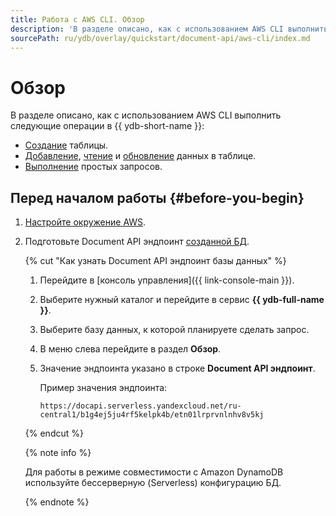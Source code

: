 ```yaml
---
title: Работа с AWS CLI. Обзор
description: 'В разделе описано, как с использованием AWS CLI выполнить cоздание, добавление, чтение и обновление данных в таблице. Приведены примеры выполнения простых запросов.'
sourcePath: ru/ydb/overlay/quickstart/document-api/aws-cli/index.md
---
```



# Обзор

В разделе описано, как с использованием AWS CLI выполнить следующие операции в {{ ydb-short-name }}:

* [Создание](create-table.md) таблицы.
* [Добавление](put-item.md), [чтение](get-item.md) и [обновление](update-item.md) данных в таблице.
* [Выполнение](query.md) простых запросов.

## Перед началом работы {#before-you-begin}

1. [Настройте окружение AWS](../aws-setup.md).
1. Подготовьте Document API эндпоинт [созданной БД](../../create-db.md).

    {% cut "Как узнать Document API эндпоинт базы данных" %}

    1. Перейдите в [консоль управления]({{ link-console-main }}).
    1. Выберите нужный каталог и перейдите в сервис **{{ ydb-full-name }}**.
    1. Выберите базу данных, к которой планируете сделать запрос.
    1. В меню слева перейдите в раздел **Обзор**.
    1. Значение эндпоинта указано в строке **Document API эндпоинт**.

        Пример значения эндпоинта:

        ```text
        https://docapi.serverless.yandexcloud.net/ru-central1/b1g4ej5ju4rf5kelpk4b/etn01lrprvnlnhv8v5kj
        ```

    {% endcut %}

    {% note info %}

    Для работы в режиме совместимости с Amazon DynamoDB используйте бессерверную (Serverless) конфигурацию БД.

    {% endnote %}
